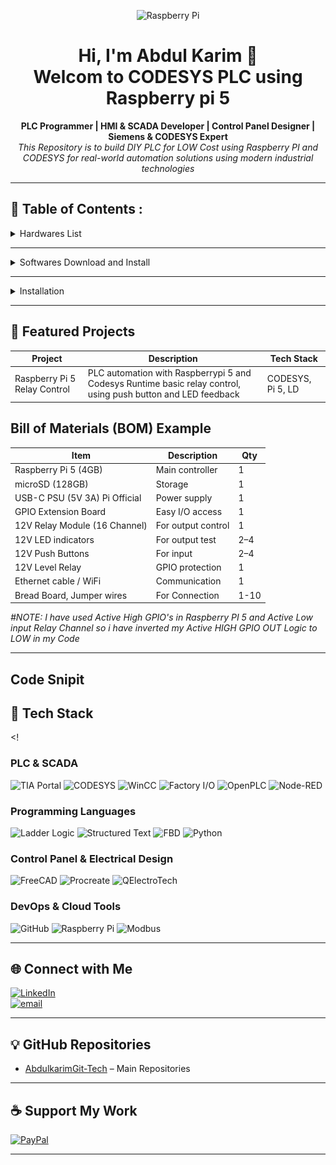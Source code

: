 <!-- GitHub Profile README for a Professional PLC & Automation Engineer -->

<p align="center">
  <img src="https://upload.wikimedia.org/wikipedia/en/c/cb/Raspberry_Pi_Logo.svg" alt="Raspberry Pi" width="80"/>
</p>


<h1 align="center">Hi, I'm Abdul Karim 👋<br>Welcom to CODESYS PLC using Raspberry pi 5 </h1>

<p align="center">
  <strong>PLC Programmer | HMI & SCADA Developer | Control Panel Designer | Siemens & CODESYS Expert</strong><br>
  <i>This Repository is to build DIY PLC for LOW Cost using Raspberry PI and CODESYS for real-world automation solutions using modern industrial technologies</i>
</p>

---

## 💼 Table of Contents :

<details>
  <summary>Hardwares List</summary>
  
- Raspberry Pi 5 (4GB or 8GB)
- microSD card (16GB or higher, Class 10) #Installed PI OS 64 / If not see Installation
- Power supply (USB-C, 5V 3A+)
- Ethernet cable (for stable communication)
- Breadboard
- Jumper wires
- Optional: GPIO-connected 12V push buttons, LED indicators (via relay/level shifter)
- Optional: Raspberry pi TCobbler if using breadboard
- Optional: High voltage appliances (AC/DC)
- Optional: Power Adapter (0-36V DC)
  
</details>
  
---

<details>
  <summary>Softwares Download and Install</summary>
  
- Download and Install [Raspberry Pi Imager](https://downloads.raspberrypi.org/imager/imager_latest.exe) for Windows
- Download and Install [CODESYS](https://store.codesys.com/en/codesys-control-for-raspberry-pi-sl.html) for Windows
- Download and Install [CODESYS Control for Raspberry Pi SL](https://store.codesys.com/en/codesys-control-for-raspberry-pi-sl.html) (SoftPLC runtime) for Windows
- Download and Install [PUTTY](https://www.chiark.greenend.org.uk/~sgtatham/putty/latest.html) on Windows
- Download and Install [WinSCP](https://winscp.net/download/WinSCP-6.5.1-Setup.exe/download)
- Download [CODESYS License (free demo or paid full)](https://store.codesys.com/en/codesys-control-for-raspberry-pi-sl.html)
  
</details>

---

<details>
  <summary>Installation</summary>

  &nbsp;&nbsp;&nbsp;&nbsp;
  <details>
    <summary>Install Raspberry PI OS 64 into Raspberry PI 5 (RAM more than 4GB)</summary>

    - Rasoberry PI 5
    - Micro-SD Card (atleast 64GB) 
    - USB SD Card Reader 
  <!--
  -->

    #Step 1:
    
    - Open PI Imager
      - Flash “Raspberry Pi OS 64-bit (Lite or Desktop)” to SD card and config addistional settings before FLASH.

<table>
  <tr>
    <td align="center">
      <sub>Open PI Imager</sub><br/>
      <img src="https://github.com/AbdulkarimGit-Tech/Raspberry-Pi-PLC/blob/3c37a7482b9af44548739b1cdac0cb1dea3d274d/PI_Imager.png" alt="PI_Imager" width="900"/>
    </td>
    <td align="center">
      <sub>Choose Device</sub><br/>
      <img src="https://github.com/AbdulkarimGit-Tech/Raspberry-Pi-PLC/blob/3c37a7482b9af44548739b1cdac0cb1dea3d274d/PI_Choose_Device.png" alt="PI_Choose_Device" width="900"/>
    </td>
    <td align="center">
      <sub>Choose OS</sub><br/>
      <img src="https://github.com/AbdulkarimGit-Tech/Raspberry-Pi-PLC/blob/3c37a7482b9af44548739b1cdac0cb1dea3d274d/PI_Choose_OS.png" alt="PI_Choose_OS" width="900"/>
    </td>
  </tr>
   <tr>
    <td align="center">
      <sub>Select Storage</sub><br/>
      <img src="https://github.com/AbdulkarimGit-Tech/Raspberry-Pi-PLC/blob/3c37a7482b9af44548739b1cdac0cb1dea3d274d/PI_Choose_Storage.png" alt="PI_Choose_Storage" width="900"/>
    </td>
    <td align="center">
      <sub>Edit Settings</sub><br/>
      <img src="https://github.com/AbdulkarimGit-Tech/Raspberry-Pi-PLC/blob/430b50794f33a102b278629e9e3103b0e06d6991/PI_Choose_Next.png" alt="PI_Choose_Next" width="900"/>
    </td>
    <td align="center">
      <sub>Configure OS</sub><br/>
      <img src="https://github.com/AbdulkarimGit-Tech/Raspberry-Pi-PLC/blob/430b50794f33a102b278629e9e3103b0e06d6991/PI_OS_Config.png" alt="PI_OS_Config" width="900" height="220"/>
    </td>
  </tr>
   <tr>
    <td align="center">
      <sub>Enable SSH</sub><br/>
      <img src="https://github.com/AbdulkarimGit-Tech/Raspberry-Pi-PLC/blob/430b50794f33a102b278629e9e3103b0e06d6991/PI_Enable_SSH.png" alt="PI_Enable_SSH" width="900" height="220"/>
    </td>
    <td align="center">
      <sub>OS Writing</sub><br/>
      <img src="https://github.com/AbdulkarimGit-Tech/Raspberry-Pi-PLC/blob/430b50794f33a102b278629e9e3103b0e06d6991/PI_OS_Writing.png" alt="PI_OS_Writing" width="900"/>
    </td>
    <td align="center">
      <sub>OS Verifying</sub><br/>
      <img src="https://github.com/AbdulkarimGit-Tech/Raspberry-Pi-PLC/blob/430b50794f33a102b278629e9e3103b0e06d6991/PI_OS_Verifying.png" alt="PI_OS_Verifying" width="900"/>
    </td>
  </tr>
</table>
      
  <h4 align="center">Remove SD Card and insert into pi 5<br> ↓ <br/>Open PUTTY</h4>
      
      Login with raspberrypi.local -> Click OK
        - Login as: Your pi ID
        - Password: Your pi password
<table>
  <tr>
    <td align="center">
      <sub>PUTTY Login</sub><br/>
      <img src="https://github.com/AbdulkarimGit-Tech/Raspberry-Pi-PLC/blob/dce769b17743514432fe80db7040ff256de3c3a5/PI_PUTTY_Config_OS.png" alt="PI_OS_Writing" width="900" height="400"/>
    </td>
    <td align="center">
      <sub>PUTTY pi Login</sub><br/>
      <img src="https://github.com/AbdulkarimGit-Tech/Raspberry-Pi-PLC/blob/dce769b17743514432fe80db7040ff256de3c3a5/PI_Login_Successfully.png" alt="PI_OS_Verifying" width="900" height="400"/>
    </td>
  </tr>
</table>

        # After successfully loged in perform below list code
        
          - ifconfig or hostname -I (Mark and keep the IP of your PI)
          - sudo apt update && sudo apt upgrade -y
          
        # To Enable VNC

        --> Bash Code
          - sudo raspi-config
          - Click Down Arrow key on keyboad to select Interface Options 
          - Use Right Arrow key on keyboard to select "SELECT" Click Enter
          - Use Down Arrow key on keyboard to select VNC and use Right Arrow key to Select the option click enter and enter again
          - To finsh the setup use Right arrow key 2 times and click enter
          - Now Reboot raspberry pi to apply the settings change
          - Use Bash Comand > reboot

<p>
    <sub>Type "sudo raspi-config"<br>Click Down Arrow key on keyboad to select "Interface Options"<br>Use Right Arrow key on keyboard to select "SELECT" Click Enter</sub><br>&nbsp;
    <img src="https://github.com/AbdulkarimGit-Tech/Raspberry-Pi-PLC/blob/e859807befaf7f13d85b2eaed705f900e2494948/PI_VNC_Config_1.png" alt="VNC"/>
</p>
<p>
    <sub>Use Down Arrow key on keyboard to select VNC<br>Use Right Arrow key to Select the option click enter and enter again</sub><br>&nbsp;
    <img src="https://github.com/AbdulkarimGit-Tech/Raspberry-Pi-PLC/blob/e859807befaf7f13d85b2eaed705f900e2494948/PI_VNC_Config_2.png" alt="VNC_Config"/>
</p>
<p>
    <sub>Use Right Arrow key to Select "YES" and Enter</sub><br>&nbsp;
    <img src="https://github.com/AbdulkarimGit-Tech/Raspberry-Pi-PLC/blob/e859807befaf7f13d85b2eaed705f900e2494948/PI_VNC_Enable.png" alt="VNC_Enable"/>
    <sub>To finsh the setup use Right arrow key 2 times select Finish and click Enter on keyboard</sub><br/>
</p>

  # Raspberry Pi is ready to use
 
  </details>

  &nbsp;&nbsp;&nbsp;&nbsp;
  <details>
    <summary>Install CODESYS Control Runtime on Raspberry pi</summary>

  # Install CODESYS Control Runtime from Windows
    
    - Open CODESYS Development System on Windows
    - From CODESYS Development System:
      
      - Go to Tools → Package Manager / Codesys Installer → Browse search below listed 4 package and install
        - ✅ Install: CODESYS Control for Raspberry Pi SL
        - ✅ Install: CODESYS Edge Gateway for Linux
        - ✅ Install: CODESYS Control SL Extension Package
        - ✅ Install: CODESYS SL Deploy Tool
        
    - Boot your Pi with the OS
    - Ensure it's connected to the same network as your PC
    
    - On your Windows PC, open CODESYS Development System
    
    - Go to Tools → Device Installer
    - Install Raspberry Pi runtime:
    - Menu: Tools → Update Raspberry Pi
    - Enter your Pi IP address
    - Provide username (pi) and password (raspberry or your custom)
    
  # It will install runtime over SSH
     
     - In CODESYS → Go to:
     - Tools → CODESYS Control for Raspberry Pi → Update Raspberry Pi
     - Enter your Raspberry Pi’s IP address
     - Choose:
      - Login: pi ( Your ID or default)
      - Password: raspberry (default; change if needed)
      - Select the Demo License (free, 2-hour runtime)
      - Wait for the runtime to install — success message will appear.

  #  Activate License (optional)
    - You can run a demo version (2 hours runtime).
    - For production: Buy license from CODESYS Store and activate via License Manager.
    
  <!--
  -->
  
  # Manual Installation from Raspberry Pi
    Choose anyone ( I'm using PUTTY)
      
      -  External Monitor
      -  VNC Software laptop
      -  PUTTY
      
    - Download or Locate CODESYS Control for Raspberry Pi SL.deb file on Windows folder
      Ex: C:\Program Files\CODESYS 3.5.21.0\CODESYS\CODESYS Control for Raspberry PI\Delivery\raspberry

    - Open WinSCP, login with:
    - Host: Your Pi’s ip or rapberrypi.local
    - User: Your ID
    - Password: Your password
    - ✅ Drag & drop the .deb file to any folder (Ex: Downloads).

  
  # Follow Below Step to Install and Run CODESYS Runtime Successfully
        Open PuTTY:
          - Enter ip of your Raspberry Pi
          - Login:
            - Username: Your ID
            - Password: Your password
      
        # PI Comand line
        - Locate The copied file .deb (Use below command)

        
            > ls (Pi folders)
            
              Bookshelf | Documents | Music  |   Public  |   Videos
            
              Desktop  |  Downloads | Pictures | Templates

            > cd Downloads (Copied filed into Downloads folder)
            
            > ls (You will see .deb file Ex: codesyscontrol_raspberry_4.15.0.0_all.deb)
            
            > sudo dpkg -i [codesyscontrol_raspberry_4.15.0.0_all.deb] ( [] Rename with yours file name)

            > sudo systemctl status codesyscontrol (Check PLC Status Active or Dead)

            > cd (Come back to Starting section)

            > sudo systemctl start codesyscontrol (manual Start PLC Runtime #it will show Active)

            > sudo systemctl status codesyscontrol (#it will show Active)

  # Congrats you have successfully installed CODESYS Runtime into your pi 5
    
  </details>

  &nbsp;&nbsp;&nbsp;&nbsp;
  <details>
    <summary>Create a New PLC Project</summary>
    
      Go to: File → New Project → Standard Project
      Select device:
        CODESYS Control for Raspberry Pi 64 SL (64 bit)
        Choose programming language: Ladder Diagram (LD), ST, etc.

  # Setup PLC Development Environment

    Go to: PLC PRG(PRG): Write down your PLC code -> Save it -> Click Generate code to compile

    - Add devices:
      - GPIO (Digital Input/Output)
      - Modbus, Ethernet/IP, etc. (if needed)
      - Map GPIOs (I/O Configuration)
      - Under “Device → Raspberry Pi GPIOs”
    
    Go to: GPIO's ->
    
     - GPIO parameters 
        -  Select GPIO's as INPUT or OUTPUT
     - GPIO Maping 
      - Select the lader logic variable (click on 3 dot go to PLC program and select) correspond to GPIO

        - Assign I/O's:
          - DI (Digital Input): GPIO pins to push buttons
          - DO (Digital Output): GPIO pins to LEDs (via relay/transistor/pi GPIO's)
      #Note: Raspberry Pi uses BCM pin numbering (GPIO 17 = pin 11).
      
    Go to: Tools -> Deploy Control SL -> Give ip adress, User name, password and connect CODESYS with PI
    Go to: Device -> Scan network -> elect raspberry pi ip -> Click ok
    Go to: Windows Taskber Show Hiden Icons -> right click on .64 -> Start PLC

    Go to: Tools -> Online -> Login -> click Start (F5) to Run
    
      - If no hardware select Simulation 
      - If have hardware no need to select Simulation

  # Your Raspberry Pi is now a fully running PLC using CODESYS!

    
  </details>

</details>

---

## 📁 Featured Projects

| Project       | Description      | Tech Stack |
|---------------|------------------|----------------|
|Raspberry Pi 5 Relay Control| PLC automation with Raspberrypi 5 and Codesys Runtime basic relay control, using push button and LED feedback | CODESYS, Pi 5, LD |

<h2>Bill of Materials (BOM) Example</h2>

| Item                           | Description        | Qty |
| ------------------------------ | ------------------ | --- |
| Raspberry Pi 5 (4GB)           | Main controller    | 1   |
| microSD (128GB)                | Storage            | 1   |
| USB-C PSU (5V 3A) Pi Official  | Power supply       | 1   |
| GPIO Extension Board           | Easy I/O access    | 1   |
| 12V Relay Module (16 Channel)  | For output control | 1   |
| 12V LED indicators             | For output test    | 2–4 |
| 12V Push Buttons               | For input          | 2–4 |
| 12V Level Relay                | GPIO protection    | 1   |
| Ethernet cable / WiFi          | Communication      | 1   |
| Bread Board, Jumper wires      | For Connection     | 1-10|


<i>#NOTE: I have used Active High GPIO's in Raspberry PI 5 and Active Low input Relay Channel so i have inverted my Active HIGH GPIO OUT Logic to LOW in my Code</i>
<!--| 🔄 **VFD Speed Control** | Real-time analog feedback with ramp/safety interlocks | Siemens S7-1200 + VFD |
| 🌐 **IoT Data Logger** | MQTT-based real-time SCADA integration | Raspberry Pi + Node-RED |
| 🎛 **HMI Panel Design** | Interactive SCADA dashboards with alarms, logs | WinCC + Factory I/O |
| ⚡ **Smart MCC Panel** | CAD design, PLC wiring, HMI layout & full automation | FreeCAD, TIA Portal | -->

---

## Code Snipit

## 🔌 Tech Stack

<!
### PLC & SCADA
![TIA Portal](https://img.shields.io/badge/TIA--Portal-blue?style=flat&logo=siemens)
![CODESYS](https://img.shields.io/badge/CODESYS-red?style=flat)
![WinCC](https://img.shields.io/badge/WinCC-lightgrey?style=flat&logo=windows)
![Factory I/O](https://img.shields.io/badge/Factory--IO-green?style=flat)
![OpenPLC](https://img.shields.io/badge/OpenPLC-005F9E?style=flat)
![Node-RED](https://img.shields.io/badge/Node--RED-B92829?style=flat&logo=nodered)

### Programming Languages
![Ladder Logic](https://img.shields.io/badge/Ladder--Logic-yellow?style=flat)
![Structured Text](https://img.shields.io/badge/Structured--Text-orange?style=flat)
![FBD](https://img.shields.io/badge/FBD-blueviolet?style=flat)
![Python](https://img.shields.io/badge/Python-3776AB?style=flat&logo=python)

### Control Panel & Electrical Design
![FreeCAD](https://img.shields.io/badge/FreeCAD-2E3A59?style=flat&logo=freecad&logoColor=white)
![Procreate](https://img.shields.io/badge/Procreate-111111?style=flat&logo=procreate&logoColor=white)
![QElectroTech](https://img.shields.io/badge/QElectroTech-005F87?style=flat&logo=electrical-engineering&logoColor=white)
<!-- ![AutoCAD](https://img.shields.io/badge/AutoCAD-E34F26?style=flat&logo=autodesk&logoColor=white) -->

### DevOps & Cloud Tools
![GitHub](https://img.shields.io/badge/github-%23121011.svg?style=flat&logo=github&logoColor=white)
![Raspberry Pi](https://img.shields.io/badge/-Raspberry_Pi-C51A4A?style=flat&logo=Raspberry-Pi)
![Modbus](https://img.shields.io/badge/Modbus-005f9e?style=flat)

---

## 🌐 Connect with Me

[![LinkedIn](https://img.shields.io/badge/LinkedIn-%230077B5.svg?logo=linkedin&logoColor=white)](https://linkedin.com/in/abdulkarimmiddya)  
[![email](https://img.shields.io/badge/Email-D14836?logo=gmail&logoColor=white)](mailto:abdulkarimmiddya108@gmail.com) 

---

## 💡 GitHub Repositories

- [AbdulkarimGit-Tech](https://github.com/AbdulkarimGit-Tech/AbdulkarimGit-Tech) – Main Repositories


---

## ☕ Support My Work

[![PayPal](https://img.shields.io/badge/Donate-PayPal-blue?style=for-the-badge&logo=paypal)](https://paypal.me/abdulkarimmiddya108@gmail.com)

---

<!-- Proudly built with real-world hands-on experience. Engineering Automation, One Project at a Time. -->
